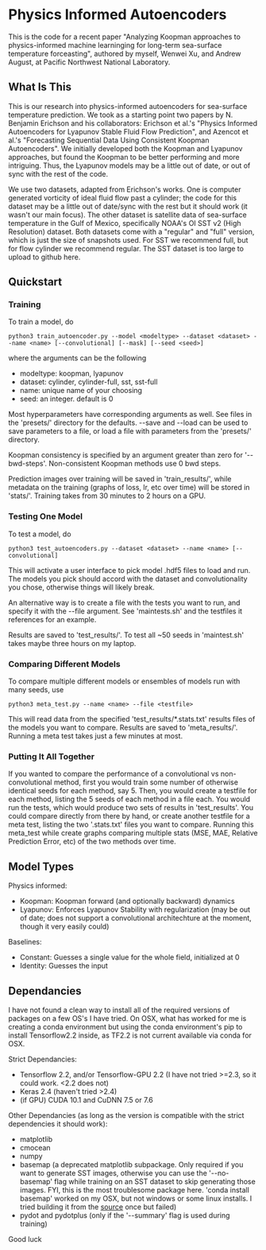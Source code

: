 # Physics Informed Autoencoders

This is the code for a recent paper "Analyzing Koopman approaches to physics-informed machine
learninging for long-term sea-surface temperature forceasting", authored by myself,
Wenwei Xu, and Andrew August, at Pacific Northwest National Laboratory.

## What Is This

This is our research into physics-informed autoencoders for sea-surface temperature
prediction. We took as a starting point two papers by N. Benjamin Erichson and 
his collaborators: Erichson et al.'s "Physics Informed Autoencoders for Lyapunov Stable Fluid Flow
Prediction", and Azencot et al.'s "Forecasting Sequential Data Using Consistent Koopman Autoencoders". We initially developed both the Koopman and Lyapunov approaches, but found the Koopman to be better performing and more intriguing. Thus, the Lyapunov models may be a little out of date, or out of sync with the rest of the code.

We use two datasets, adapted from Erichson's works. One is computer generated vorticity of ideal fluid flow past a cylinder; the code for this dataset may be a little out of date/sync with the rest but it should work (it wasn't our main focus). The other dataset is satellite data of sea-surface temperature in the Gulf of Mexico, specifically NOAA's OI SST v2 (High Resolution) dataset. Both datasets come with a "regular" and "full" version, which is just the size of snapshots used. For SST we recommend full, but for flow cylinder we recommend regular. The SST dataset is too large to upload to github here.

## Quickstart

### Training
To train a model, do
```
python3 train_autoencoder.py --model <modeltype> --dataset <dataset> --name <name> [--convolutional] [--mask] [--seed <seed>]
```
where the arguments can be the following
* modeltype: koopman, lyapunov
* dataset: cylinder, cylinder-full, sst, sst-full
* name: unique name of your choosing
* seed: an integer. default is 0

Most hyperparameters have corresponding arguments as well. See files in the 'presets/' directory for the defaults. --save and --load can be used to save parameters to a file, or load a file with parameters from the 'presets/' directory.

Koopman consistency is specified by an argument greater than zero for '--bwd-steps'. Non-consistent Koopman methods use 0 bwd steps.

Prediction images over training will be saved in 'train_results/', while metadata on the training (graphs of loss, lr, etc over time) will be stored in 'stats/'. Training takes from 30 minutes to 2 hours on a GPU.

### Testing One Model
To test a model, do
```
python3 test_autoencoders.py --dataset <dataset> --name <name> [--convolutional]
```
This will activate a user interface to pick model .hdf5 files to load and run. The models you pick should accord with the dataset and convolutionality you chose, otherwise things will likely break.

An alternative way is to create a file with the tests you want to run, and specify it with the --file argument. See 'maintests.sh' and the testfiles it references for an example.

Results are saved to 'test_results/'. To test all ~50 seeds in 'maintest.sh' takes maybe three hours on my laptop.

### Comparing Different Models
To compare multiple different models or ensembles of models run with many seeds, use
```
python3 meta_test.py --name <name> --file <testfile>
```
This will read data from the specified 'test_results/*.stats.txt' results files of the models you want to compare. Results are saved to 'meta_results/'. Running a meta test takes just a few minutes at most.


### Putting It All Together
If you wanted to compare the performance of a convolutional vs non-convolutional method, first you would train some number of otherwise identical seeds for each method, say 5. Then, you would create a testfile for each method, listing the 5 seeds of each method in a file each. You would run the tests, which would produce two sets of results in 'test_results'. You could compare directly from there by hand, or create another testfile for a meta test, listing the two '.stats.txt' files you want to compare. Running this meta_test while create graphs comparing multiple stats (MSE, MAE, Relative Prediction Error, etc) of the two methods over time.


## Model Types

Physics informed:
* Koopman: Koopman forward (and optionally backward) dynamics
* Lyapunov: Enforces Lyapunov Stability with regularization (may be out of date; does not support a convolutional architechture at the moment, though it very easily could)

Baselines:
* Constant: Guesses a single value for the whole field, initialized at 0
* Identity: Guesses the input


## Dependancies

I have not found a clean way to install all of the required versions of packages
on a few OS's I have tried. On OSX, what has worked for me is creating a conda
environment but using the conda environment's pip to install Tensorflow2.2 inside, 
as TF2.2 is not current available via conda for OSX.

Strict Dependancies:
* Tensorflow 2.2, and/or Tensorflow-GPU 2.2 (I have not tried >=2.3, so it could work. <2.2 does not)
* Keras 2.4 (haven't tried >2.4)
* (if GPU) CUDA 10.1 and CuDNN 7.5 or 7.6

Other Dependancies (as long as the version is compatible with the strict dependencies it should work):
* matplotlib
* cmocean
* numpy
* basemap (a deprecated matplotlib subpackage. Only required if you want to generate SST images, otherwise you can use the '--no-basemap' flag while training on an SST dataset to skip generating those images. FYI, this is the most troublesome package here. 'conda install basemap' worked on my OSX, but not windows or some linux installs. I tried building it from the [source](https://github.com/matplotlib/basemap) once but failed)
* pydot and pydotplus (only if the '--summary' flag is used during training)

Good luck

